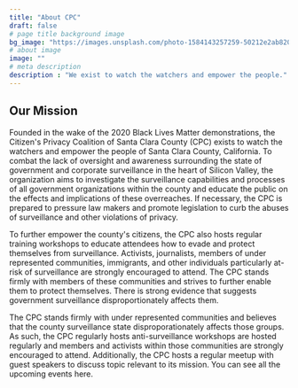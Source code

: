 ```yaml
---
title: "About CPC"
draft: false
# page title background image
bg_image: "https://images.unsplash.com/photo-1584143257259-50212e2ab820?ixlib=rb-1.2.1&ixid=eyJhcHBfaWQiOjEyMDd9&auto=format&fit=crop&w=1267&q=80"
# about image
image: ""
# meta description
description : "We exist to watch the watchers and empower the people."
---
```


## Our Mission
Founded in the wake of the 2020 Black Lives Matter demonstrations, the Citizen's Privacy Coalition of Santa Clara County (CPC) exists to watch the watchers and empower the people of Santa Clara County, California. To combat the lack of oversight and awareness surrounding the state of government and corporate surveillance in the heart of Silicon Valley, the organization aims to investigate the surveillance capabilities and processes of all government organizations within the county and educate the public on the effects and implications of these overreaches. If necessary, the CPC is prepared to pressure law makers and promote legislation to curb the abuses of surveillance and other violations of privacy.

To further empower the county's citizens, the CPC also hosts regular training workshops to educate attendees how to evade and protect themselves from surveillance. Activists, journalists, members of under represented communities, immigrants, and other individuals particularly at-risk of surveillance are strongly encouraged to attend. The CPC stands firmly with members of these communities and strives to further enable them to protect themselves. There is strong evidence that suggests government surveillance disproportionately affects them.

The CPC stands firmly with under represented communities and believes that the county surveillance state disproporationately affects those groups. As such, the CPC regularly hosts anti-surveillance workshops are hosted regularly and members and activists within those communities are strongly encouraged to attend. Additionally, the CPC hosts a regular meetup with guest speakers to discuss topic relevant to its mission. You can see all the upcoming events here.
